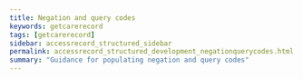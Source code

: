 ```yaml
---
title: Negation and query codes
keywords: getcarerecord
tags: [getcarerecord]
sidebar: accessrecord_structured_sidebar
permalink: accessrecord_structured_development_negationquerycodes.html
summary: "Guidance for populating negation and query codes"
---
```

